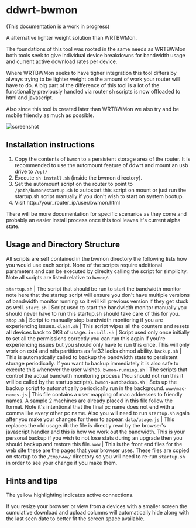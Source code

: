 ddwrt-bwmon
===========
(This documentation is a work in progress)

A alternative lighter weight solution than WRTBWMon.

The foundations of this tool was rooted in the same needs as WRTBWMon both tools seek to give individual device breakdowns for bandwidth usage and current active download rates per device.

Where WRTBWMon seeks to have tigher integration this tool differs by always trying to be lighter weight on the amount of work your router will have to do. A big part of the difference of this tool is a lot of the functionality previously handled via router sh scripts is now offloaded to html and javascript.

Also since this tool is created later than WRTBWMon we also try and be mobile friendly as much as possible.

![screenshot](https://github.com/vortex-5/ddwrt-bwmon/raw/master/bwmon.png "Screenshot")

Installation instructions
-------------------------
1. Copy the contents of `bwmon` to a persistent storage area of the router. It is recommended to use the automount feature of ddwrt and mount an usb drive to `/opt/`
2. Execute `sh install.sh` (inside the bwmon directory).
3. Set the automount script on the router to point to `/path/bwmon/startup.sh` to autostart this script on mount or just run the startup.sh script manually if you don't wish to start on system bootup.
4. Visit http://your_router_ip/user/bwmon.html

There will be more documentation for specific scenarios as they come and probably an easier install process once this tool leaves it's current alpha state.

Usage and Directory Structure
-----------------------------
All scripts are self contained in the bwmon directory the following lists how you would use each script. None of the scripts require additional parameters and can be executed by direclty calling the script for simplicity. Note all scripts are listed relative to `bwmon/`. 

`startup.sh` | The script that should be run to start the bandwidth monitor note here that the startup script will ensure you don't have multiple versions of bandwidth monitor running so it will kill previous version if they get stuck as well.
`start.sh` | Script used to start the bandwidth monitor manually you should never have to run this startup.sh should take care of this for you.
`stop.sh` | Script to manually stop bandwidth monitoring if you are experiencing issues.
`clean.sh` | This script wipes all the counters and resets all devices back to 0KB of usage.
`install.sh` | Script used only once initially to set all the permissions correctly you can run this again if you're experiencing issues but you should only have to run this once. This will only work on ext4 and ntfs partitions as fat32 lacks chmod ability.
`backup.sh` | This is automatically called to backup the bandwidth stats to persistent storage periodically. If you want to backup immediately it is also safe to execute this whenever the user wishes.
`bwmon-running.sh` | The scripts that control the actual bandwith monitoring process (You should not run this it will be called by the startup scripts).
`bwmon-autobackup.sh` | Sets up the backup script to automatically periodically run in the background.
`www/mac-names.js` | This file contains a user mapping of mac addresses to friendly names. A sample 2 machines are already placed in this file follow the format. Note it's intentional that the final pc name does not end with a comma like every other pc name. Also you will need to run `startup.sh` again after you make your changes for them to appear.
`data/usage.js` | This replaces the old usage.db the file is directly read by the browser's javascript handler and this is how we work out the bandwidth. This is your personal backup if you wish to not lose stats during an upgrade then you should backup and restore this file.
`www` | This is the front end files for the web site these are the pages that your browser uses. These files are copied on startup to the `/tmp/www/` directory so you will need to re-run `startup.sh` in order to see your change if you make them.

Hints and tips
--------------
The yellow highlighting indicates active connections.

If you resize your browser or view from a devices with a smaller screen the cumulative download and upload columns will automatically hide along with the last seen date to better fit the screen space available.